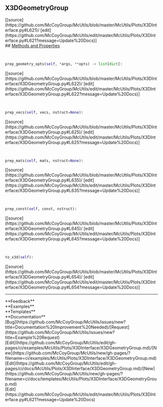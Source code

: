 ## <a id="McUtils.Plots.X3DInterface.X3DGeometryGroup">X3DGeometryGroup</a> 

<div class="docs-source-link" markdown="1">
[[source](https://github.com/McCoyGroup/McUtils/blob/master/McUtils/Plots/X3DInterface.py#L621)/
[edit](https://github.com/McCoyGroup/McUtils/edit/master/McUtils/Plots/X3DInterface.py#L621?message=Update%20Docs)]
</div>









<div class="collapsible-section">
 <div class="collapsible-section collapsible-section-header" markdown="1">
## <a class="collapse-link" data-toggle="collapse" href="#methods" markdown="1"> Methods and Properties</a> <a class="float-right" data-toggle="collapse" href="#methods"><i class="fa fa-chevron-down"></i></a>
 </div>
 <div class="collapsible-section collapsible-section-body collapse show" id="methods" markdown="1">
 
<a id="McUtils.Plots.X3DInterface.X3DGeometryGroup.prep_geometry_opts" class="docs-object-method">&nbsp;</a> 
```python
prep_geometry_opts(self, *args, **opts) -> list[dict]: 
```
<div class="docs-source-link" markdown="1">
[[source](https://github.com/McCoyGroup/McUtils/blob/master/McUtils/Plots/X3DInterface/X3DGeometryGroup.py#L622)/
[edit](https://github.com/McCoyGroup/McUtils/edit/master/McUtils/Plots/X3DInterface/X3DGeometryGroup.py#L622?message=Update%20Docs)]
</div>


<a id="McUtils.Plots.X3DInterface.X3DGeometryGroup.prep_vecs" class="docs-object-method">&nbsp;</a> 
```python
prep_vecs(self, vecs, nstruct=None): 
```
<div class="docs-source-link" markdown="1">
[[source](https://github.com/McCoyGroup/McUtils/blob/master/McUtils/Plots/X3DInterface/X3DGeometryGroup.py#L625)/
[edit](https://github.com/McCoyGroup/McUtils/edit/master/McUtils/Plots/X3DInterface/X3DGeometryGroup.py#L625?message=Update%20Docs)]
</div>


<a id="McUtils.Plots.X3DInterface.X3DGeometryGroup.prep_mats" class="docs-object-method">&nbsp;</a> 
```python
prep_mats(self, mats, nstruct=None): 
```
<div class="docs-source-link" markdown="1">
[[source](https://github.com/McCoyGroup/McUtils/blob/master/McUtils/Plots/X3DInterface/X3DGeometryGroup.py#L635)/
[edit](https://github.com/McCoyGroup/McUtils/edit/master/McUtils/Plots/X3DInterface/X3DGeometryGroup.py#L635?message=Update%20Docs)]
</div>


<a id="McUtils.Plots.X3DInterface.X3DGeometryGroup.prep_const" class="docs-object-method">&nbsp;</a> 
```python
prep_const(self, const, nstruct): 
```
<div class="docs-source-link" markdown="1">
[[source](https://github.com/McCoyGroup/McUtils/blob/master/McUtils/Plots/X3DInterface/X3DGeometryGroup.py#L645)/
[edit](https://github.com/McCoyGroup/McUtils/edit/master/McUtils/Plots/X3DInterface/X3DGeometryGroup.py#L645?message=Update%20Docs)]
</div>


<a id="McUtils.Plots.X3DInterface.X3DGeometryGroup.to_x3d" class="docs-object-method">&nbsp;</a> 
```python
to_x3d(self): 
```
<div class="docs-source-link" markdown="1">
[[source](https://github.com/McCoyGroup/McUtils/blob/master/McUtils/Plots/X3DInterface/X3DGeometryGroup.py#L654)/
[edit](https://github.com/McCoyGroup/McUtils/edit/master/McUtils/Plots/X3DInterface/X3DGeometryGroup.py#L654?message=Update%20Docs)]
</div>
 </div>
</div>












---


<div markdown="1" class="text-secondary">
<div class="container">
  <div class="row">
   <div class="col" markdown="1">
**Feedback**   
</div>
   <div class="col" markdown="1">
**Examples**   
</div>
   <div class="col" markdown="1">
**Templates**   
</div>
   <div class="col" markdown="1">
**Documentation**   
</div>
   <div class="col" markdown="1">
   
</div>
   <div class="col" markdown="1">
   
</div>
   <div class="col" markdown="1">
   
</div>
</div>
  <div class="row">
   <div class="col" markdown="1">
[Bug](https://github.com/McCoyGroup/McUtils/issues/new?title=Documentation%20Improvement%20Needed)/[Request](https://github.com/McCoyGroup/McUtils/issues/new?title=Example%20Request)   
</div>
   <div class="col" markdown="1">
[Edit](https://github.com/McCoyGroup/McUtils/edit/gh-pages/ci/examples/McUtils/Plots/X3DInterface/X3DGeometryGroup.md)/[New](https://github.com/McCoyGroup/McUtils/new/gh-pages/?filename=ci/examples/McUtils/Plots/X3DInterface/X3DGeometryGroup.md)   
</div>
   <div class="col" markdown="1">
[Edit](https://github.com/McCoyGroup/McUtils/edit/gh-pages/ci/docs/McUtils/Plots/X3DInterface/X3DGeometryGroup.md)/[New](https://github.com/McCoyGroup/McUtils/new/gh-pages/?filename=ci/docs/templates/McUtils/Plots/X3DInterface/X3DGeometryGroup.md)   
</div>
   <div class="col" markdown="1">
[Edit](https://github.com/McCoyGroup/McUtils/edit/master/McUtils/Plots/X3DInterface.py#L621?message=Update%20Docs)   
</div>
   <div class="col" markdown="1">
   
</div>
   <div class="col" markdown="1">
   
</div>
   <div class="col" markdown="1">
   
</div>
</div>
</div>
</div>
